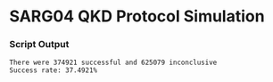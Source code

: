 # SARG04 QKD Protocol Simulation

### Script Output

```
There were 374921 successful and 625079 inconclusive
Success rate: 37.4921%
```
